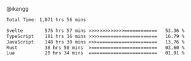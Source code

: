 @ikangg
<!--START_SECTION:waka-->

```txt
Total Time: 1,071 hrs 56 mins

Svelte        575 hrs 57 mins >>>>>>>>>>>>>============   53.36 %
TypeScript    181 hrs 16 mins >>>>=====================   16.79 %
JavaScript    148 hrs 30 mins >>>======================   13.76 %
Rust          38 hrs 50 mins  >========================   03.60 %
Lua           20 hrs 34 mins  =========================   01.91 %
```

<!--END_SECTION:waka-->
